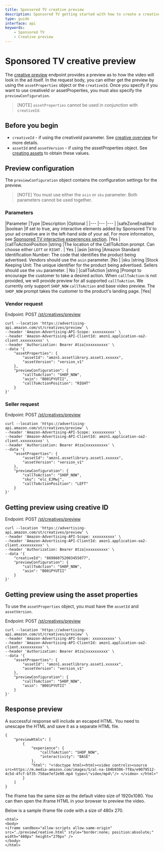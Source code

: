 ```yaml
---
title: Sponsored TV creative preview
description: Sponsored TV getting started with how to create a creative preview.
type: guide
interface: api
keywords:
    - Sponsored TV
    - Creative preview
---
```


# Sponsored TV creative preview

The [creative preview](sponsored-tv-open-beta#tag/CreativesPreview/operation/PreviewSponsoredTvCreative) endpoint provides a preview as to how the video will look in the ad itself. In the request body, you can either get the preview by using the `assetProperties` object or the `creativeId`. Once you specify if you want to use creativeId or assetProperties, you must also specify the `previewConfiguration`. 

>[NOTE] `assetProperties` cannot be used in conjunction with `creativeId`.


## Before you begin

* `creativeId` - if using the creativeId parameter.  See [creative overview](guides/sponsored-tv/creatives/overview#example) for more details.
* `assetId` and `assetVersion` - if using the assetProperties object. See [creating assets](guides/creative-asset/creating-assets) to obtain these values.



## Preview configuration

The `previewConfiguration` object contains the configuration settings for the preview. 

>[NOTE] You must use either the `asin` or `sku` parameter. Both parameters cannot be used together. 


### Parameters

|Parameter	|Type	|Description	|Optional   |
|---	|---	|---	|
|safeZoneEnabled	|boolean	|If set to true, any interactive elements added by Sponsored TV to your ad creative are in the left-hand side of your ad. For more information, see [Sponsored TV interactive experiences section](https://advertising.amazon.com/resources/ad-specs/sponsoredtv).	|Yes |
|callToActionPosition	|string	|The location of the CallToAction prompt. Can choose either `LEFT` or `RIGHT.`	| Yes |
|asin	|string	|Amazon Standard Identification Number: The code that identifies the product being advertised. Vendors should use the `asin` parameter. |No |
|sku	|string	|Stock Keeping Unit: The unique identifier for the product being advertised. Sellers should use the `sku` parameter.	| No | 
|callToAction	|string	|Prompt to encourage the customer to take a desired action. When `callToAction` is not provided, we will provide preview for all supported `callToAction`. We currently only support `SHOP_NOW` `callToAction` and base video preview. The `SHOP_NOW` prompt takes the customer to the product's landing page. 	|Yes| 

### Vendor request

Endpoint: POST [/st/creatives/preview](sponsored-tv-open-beta#tag/CreativesPreview/operation/PreviewSponsoredTvCreative)

```
curl --location 'https://advertising-api.amazon.com/st/creatives/preview' \
--header 'Amazon-Advertising-API-Scope: xxxxxxxxxx' \
--header 'Amazon-Advertising-API-ClientId: amzn1.application-oa2-client.xxxxxxxxxx' \
--header 'Authorization: Bearer Atza|xxxxxxxxxx' \
--data '{
    "assetProperties": {
        "assetId": "amzn1.assetlibrary.asset1.xxxxxx",
        "assetVersion": "version_v1"
    },
    "previewConfiguration": {
        "callToAction": "SHOP_NOW",
        "asin": "B001PYUTII",
        "callToActionPosition": "RIGHT"
    }
}'
```

### Seller request

Endpoint: POST [/st/creatives/preview](sponsored-tv-open-beta#tag/CreativesPreview/operation/PreviewSponsoredTvCreative)

```
curl --location 'https://advertising-api.amazon.com/st/creatives/preview' \
--header 'Amazon-Advertising-API-Scope: xxxxxxxxxx' \
--header 'Amazon-Advertising-API-ClientId: amzn1.application-oa2-client.xxxxxxxxxx' \
--header 'Authorization: Bearer Atza|xxxxxxxxxx' \
--data '{
    "assetProperties": {
        "assetId": "amzn1.assetlibrary.asset1.xxxxxx",
        "assetVersion": "version_v1"
    },
    "previewConfiguration": {
        "callToAction": "SHOP_NOW",
        "sku": "elc_EJMwj",
        "callToActionPosition": "LEFT"
    }
}'
```

## Getting preview using creative ID


Endpoint: POST [/st/creatives/preview](sponsored-tv-open-beta#tag/CreativesPreview/operation/PreviewSponsoredTvCreative)


```
curl --location 'https://advertising-api.amazon.com/st/creatives/preview' \
--header 'Amazon-Advertising-API-Scope: xxxxxxxxxx' \
--header 'Amazon-Advertising-API-ClientId: amzn1.application-oa2-client.xxxxxxxxxx' \
--header 'Authorization: Bearer Atza|xxxxxxxxxx' \
--data '{
    "creativeId": "869860752003455077",
    "previewConfiguration": {
        "callToAction": "SHOP_NOW",
        "asin": "B001PYUTII"
    }
}'
```



## Getting preview using the asset properties

To use the `assetProperties` object, you must have the `assetId` and `assetVersion`. 

Endpoint: POST [/st/creatives/preview](sponsored-tv-open-beta#tag/CreativesPreview/operation/PreviewSponsoredTvCreative)


```
curl --location 'https://advertising-api.amazon.com/st/creatives/preview' \
--header 'Amazon-Advertising-API-Scope: xxxxxxxxxx' \
--header 'Amazon-Advertising-API-ClientId: amzn1.application-oa2-client.xxxxxxxxxx' \
--header 'Authorization: Bearer Atza|xxxxxxxxxx' \
--data '{
    "assetProperties": {
        "assetId": "amzn1.assetlibrary.asset1.xxxxxx",
        "assetVersion": "version_v1"
    },
    "previewConfiguration": {
        "callToAction": "SHOP_NOW",
        "asin": "B001PYUTII"
    }
}'
```

## Response preview

A successful response will include an escaped HTML. You need to unescape the HTML and save it as a separate HTML file.

```
{
    "previewHtmls": [
        {
            "experience": {
                "callToAction": "SHOP_NOW",
                "interactivity": "BASE"
            },
            "html": "<!doctype html><html><video controls><source src=https://m.media-amazon.com/images/S/al-na-184b9306-7f8a/e9079512-4c5d-4fcf-bf35-758ae7ef2e90.mp4 type=\"video/mp4\"/> </video> </html>"
        }
    ]
}
```

The iframe has the same size as the default video size of 1920x1080. You can then open the iframe HTML in your browser to preview the video. 

Below is a sample iframe file code with a size of 480x 270.

```
<html>
<body>
<iframe sandbox="allow-scripts allow-same-origin" src="./previewCreative.html" style="border:none; position:absolute;"  width="480px" height="270px" />
</body>
</html>
```
